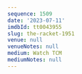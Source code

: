 ```yaml
---
sequence: 1509
date: '2023-07-11'
imdbId: tt0043955
slug: the-racket-1951
venue: null
venueNotes: null
medium: Watch TCM
mediumNotes: null
---
```


